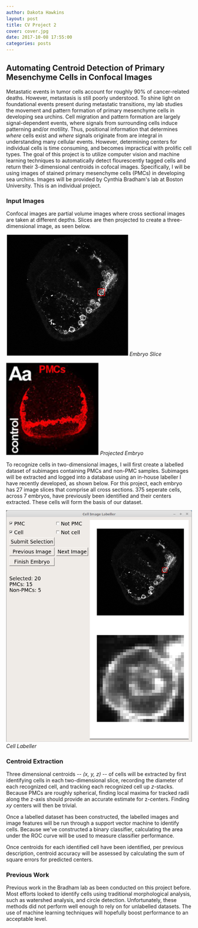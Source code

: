 ```yaml
---
author: Dakota Hawkins
layout: post
title: CV Project 2
cover: cover.jpg
date: 2017-10-08 17:55:00
categories: posts
---
```


## Automating Centroid Detection of Primary Mesenchyme Cells in Confocal Images
  
Metastatic events in tumor cells account for roughly 90% of cancer-related deaths. However, metastasis is still poorly understood. To shine light on foundational events present during metastatic transitions, my lab studies the movement and pattern formation of primary mesenchyme cells in developing sea urchins. Cell migration and pattern formation are largely signal-dependent events, where signals from surrounding cells induce patterning and/or motility. Thus, positional information that determines *where* cells exist and *where* signals originate from are integral in understanding many cellular events. However, determining centers for individual cells is time consuming, and becomes impractical with prolific cell types.  The goal of this project is to utilize computer vision and machine learning techniques to automatically detect flourescently tagged cells and return their 3-dimensional centroids in cofocal images. Specifically, I will be using images of stained primary mesenchyme cells (PMCs) in developing sea urchins. Images will be provided by Cynthia Bradham's lab at Boston University. This is an individual project.

### Input Images
Confocal images are partial volume images where cross sectional images are taken at different depths. Slices are then projected to create a three-dimensional image, as seen below.

![Embryo Slice](/images/2d_example.png)
*Embryo Slice*

![Projected Embryo](/images/3d_example.png)
*Projected Embryo*

To recognize cells in two-dimensional images, I will first create a labelled dataset of subimages containing PMCs and non-PMC samples. Subimages will be extracted and logged into a database using an in-house labeller I have recently developed, as shown below. For this project, each embryo has 27 image slices that comprise all cross sections. 375 seperate cells, across 7 embryos, have previously been identified and their centers extracted. These cells will form the basis of our dataset.

![Cell Labeller](/images/cell_labeller_example.png)
*Cell Labeller*

### Centroid Extraction

Three dimensional centroids -- *(x, y, z)* --  of cells will be extracted by first identifying cells in each two-dimensional slice, recording the diameter of each recognized cell, and tracking each recognized cell up *z*-stacks. Because PMCs are roughly spherical, finding local maxima for tracked radii along the z-axis should provide an accurate estimate for z-centers. Finding *xy* centers will then be trivial. 

Once a labelled dataset has been constructed, the labelled images and image features will be run through a support vector machine to identify cells. Because we've constructed a binary classifier, calculating the area under the ROC curve will be used to measure classifier performance.

Once centroids for each identified cell have been identified, per previous description, centroid accuracy will be assessed by calculating the sum of square errors for predicted centers.

### Previous Work

Previous work in the Bradham lab as been conducted on this project before. Most efforts looked to identify cells using traditional morphological analysis, such as watershed analysis, and circle detection. Unfortunately, these methods did not perform well enough to rely on for unlabelled datasets. The use of machine learning techniques will hopefully boost performance to an acceptable level.
